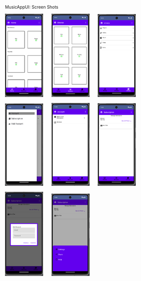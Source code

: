 MusicAppUI: Screen Shots 

<p float="left">
  <img src="ScreenShots/IMG-2025-05-18 223310.png" width="25%"/>
  &nbsp;&nbsp;&nbsp;&nbsp;&nbsp;
  <img src="ScreenShots/IMG-2025-05-18 223317.png" width="25%"/>
  &nbsp;&nbsp;&nbsp;&nbsp;&nbsp;
  <img src="ScreenShots/IMG-2025-05-18 223316.png" width="25%"/>
  <br><br>
  <img src="ScreenShots/IMG-2025-05-18 223315.png" width="25%"/>
  &nbsp;&nbsp;&nbsp;&nbsp;&nbsp;
  <img src="ScreenShots/IMG-2025-05-18 223314.png" width="25%"/>
  &nbsp;&nbsp;&nbsp;&nbsp;&nbsp;
  <img src="ScreenShots/IMG-2025-05-18 223313.png" width="25%"/>
  <br><br>
  <img src="ScreenShots/IMG-2025-05-18 223312.png" width="25%"/>
  &nbsp;&nbsp;&nbsp;&nbsp;&nbsp;
  <img src="ScreenShots/IMG-2025-05-18 223311.png" width="25%"/>
</p>
